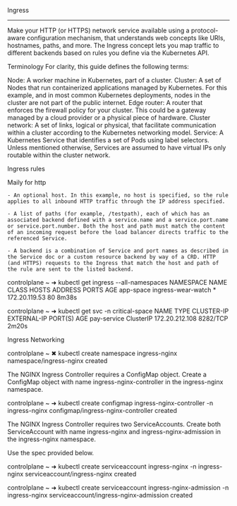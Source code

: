 Ingress
*******

Make your HTTP (or HTTPS) network service available using a protocol-aware configuration mechanism, that understands web concepts like URIs, hostnames, paths, and more. The Ingress concept lets you map traffic to different backends based on rules you define via the Kubernetes API.

Terminology
For clarity, this guide defines the following terms:

Node: A worker machine in Kubernetes, part of a cluster.
Cluster: A set of Nodes that run containerized applications managed by Kubernetes. For this example, and in most common Kubernetes deployments, nodes in the cluster are not part of the public internet.
Edge router: A router that enforces the firewall policy for your cluster. This could be a gateway managed by a cloud provider or a physical piece of hardware.
Cluster network: A set of links, logical or physical, that facilitate communication within a cluster according to the Kubernetes networking model.
Service: A Kubernetes Service that identifies a set of Pods using label selectors. Unless mentioned otherwise, Services are assumed to have virtual IPs only routable within the cluster network.






Ingress rules

Maily for http

    - An optional host. In this example, no host is specified, so the rule applies to all inbound HTTP traffic through the IP address specified. 

    - A list of paths (for example, /testpath), each of which has an associated backend defined with a service.name and a service.port.name or service.port.number. Both the host and path must match the content of an incoming request before the load balancer directs traffic to the referenced Service.

    - A backend is a combination of Service and port names as described in the Service doc or a custom resource backend by way of a CRD. HTTP (and HTTPS) requests to the Ingress that match the host and path of the rule are sent to the listed backend.


controlplane ~ ➜  kubectl get ingress --all-namespaces
NAMESPACE   NAME                 CLASS    HOSTS   ADDRESS         PORTS   AGE
app-space   ingress-wear-watch   <none>   *       172.20.119.53   80      8m38s

controlplane ~ ➜  kubectl get svc -n critical-space
NAME          TYPE        CLUSTER-IP       EXTERNAL-IP   PORT(S)    AGE
pay-service   ClusterIP   172.20.212.108   <none>        8282/TCP   2m20s


Ingress Networking

controlplane ~ ✖ kubectl create namespace ingress-nginx
namespace/ingress-nginx created

The NGINX Ingress Controller requires a ConfigMap object. Create a ConfigMap object with name ingress-nginx-controller in the ingress-nginx namespace.

controlplane ~ ➜  kubectl create configmap ingress-nginx-controller -n ingress-nginx
configmap/ingress-nginx-controller created


The NGINX Ingress Controller requires two ServiceAccounts. Create both ServiceAccount with name ingress-nginx and ingress-nginx-admission in the ingress-nginx namespace.


Use the spec provided below.

controlplane ~ ➜  kubectl create serviceaccount ingress-nginx -n ingress-nginx
serviceaccount/ingress-nginx created

controlplane ~ ➜  kubectl create serviceaccount ingress-nginx-admission -n ingress-nginx
serviceaccount/ingress-nginx-admission created